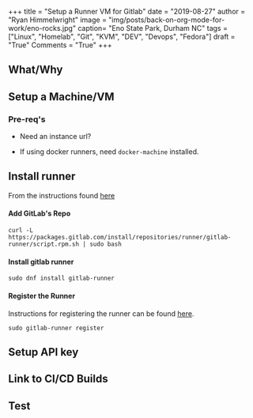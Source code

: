 +++
title  = "Setup a Runner VM for Gitlab"
date   = "2019-08-27"
author = "Ryan Himmelwright"
image  = "img/posts/back-on-org-mode-for-work/eno-rocks.jpg"
caption= "Eno State Park, Durham NC"
tags   = ["Linux", "Homelab", "Git", "KVM", "DEV", "Devops", "Fedora"]
draft  = "True"
Comments = "True"
+++


<!--more-->

## What/Why

## Setup a Machine/VM

### Pre-req's
- Need an instance url?

- If using docker runners, need `docker-machine` installed.

## Install runner
From the instructions found
[here](https://docs.gitlab.com/runner/install/linux-repository.html)

#### Add GitLab's Repo

```
curl -L https://packages.gitlab.com/install/repositories/runner/gitlab-runner/script.rpm.sh | sudo bash
```

#### Install gitlab runner
```
sudo dnf install gitlab-runner
```

#### Register the Runner

Instructions for registering the runner can be found
[here](https://docs.gitlab.com/runner/register/index.html).

```
sudo gitlab-runner register
```


## Setup API key

## Link to CI/CD Builds

## Test
